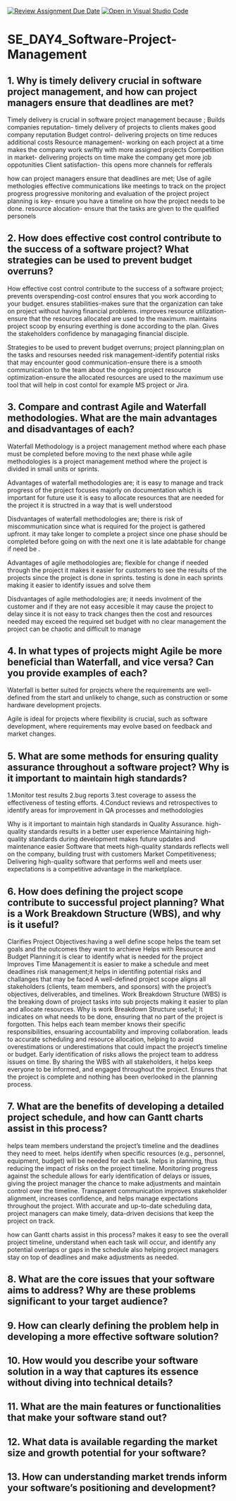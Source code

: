 [![Review Assignment Due Date](https://classroom.github.com/assets/deadline-readme-button-22041afd0340ce965d47ae6ef1cefeee28c7c493a6346c4f15d667ab976d596c.svg)](https://classroom.github.com/a/9pw6JKcu)
[![Open in Visual Studio Code](https://classroom.github.com/assets/open-in-vscode-2e0aaae1b6195c2367325f4f02e2d04e9abb55f0b24a779b69b11b9e10269abc.svg)](https://classroom.github.com/online_ide?assignment_repo_id=18669581&assignment_repo_type=AssignmentRepo)
# SE_DAY4_Software-Project-Management
## 1. Why is timely delivery crucial in software project management, and how can project managers ensure that deadlines are met?
 Timely delivery is  crucial in software project management because ;
 Builds companies reputation- timely delivery of projects to clients makes good company reputation
 Budget control- delivering projects on time reduces additional costs
 Resource management- working on each project at a time makes the company work swiftly with more assigned projects
 Competition in market- delivering projects on time make the company get more job oppotunities
 Client satisfaction- this opens more channels for  refferals 
 
how can project managers ensure that deadlines are met;
Use of agile methologies
effective communications like meetings to track on the project progress
progressive monitoring and evaluation of the project
project planning is key- ensure you have a timeline on how the project needs to be done.
 resource alocation- ensure that the tasks are given to the qualified personels

## 2. How does effective cost control contribute to the success of a software project? What strategies can be used to prevent budget overruns?
How  effective cost control contribute to the success of a software project;
prevents overspending-cost control ensures that you work according to your budget.
ensures stabilities-makes sure that the organization can take on  project without having financial problems.
improves resource utilization- ensure that the resources allocated are used to the maximum.
maintains project scoop by ensuring everthing is done according to the plan.
Gives the stakeholders confidence by managaging financial disciple.

Strategies to be used to prevent budget overruns;
project planning;plan on the tasks and resourses needed
risk management-identify potential risks that may encounter
good communication-ensure there is a smooth communication to the team  about the ongoing project
resource optimization-ensure the allocated resources are used to the maximum
use tool that will help in cost contol for example MS project or Jira.

## 3. Compare and contrast Agile and Waterfall methodologies. What are the main advantages and disadvantages of each?

Waterfall Methodology is a project management method  where each phase must be completed before moving to the next phase  while agile methodologies is a project management method where the project is divided in small units or sprints.

Advantages of waterfall methodologies are;
it is easy to manage and track progress of the project
focuses majorly on documentation which is important for future use
it is easy to allocate resources that are needed for the project
it is structred in a way that is well understood

Disdvantages of waterfall methodologies are;
there is risk of miscommunication since what is required for the project is gathered upfront.
it may take longer to complete a project since one phase should be completed before going on with the next one
it is late adabtable for change if need be .

Advantages of agile methodologies are;
flexible for change if needed through the project
it makes it easier for customers to see the results of the projects since the project is done in sprints.
testing is done in each sprints making it easier to identify issues and solve them

Disdvantages of agile  methodologies are;
it needs involment of the customer and if they are not easy accesible it may cause the project to delay 
since it is not easy to track changes then the cost and resources needed may exceed the required set budget
with no clear management the project can be chaotic and difficult to manage 


## 4. In what types of projects might Agile be more beneficial than Waterfall, and vice versa? Can you provide examples of each?
Waterfall is better suited for projects where the requirements are well-defined from the start and unlikely to change, such as construction or some hardware development projects.

Agile is ideal for projects where flexibility is crucial, such as software development, where requirements may evolve based on feedback and market changes.


## 5. What are some methods for ensuring quality assurance throughout a software project? Why is it important to maintain high standards?

1.Monitor test results
2.bug reports
3.test coverage to assess the effectiveness of testing efforts.
4.Conduct reviews and retrospectives to identify areas for improvement in QA processes and methodologies

Why is it important to maintain high standards in Quality Assurance.
high-quality standards results in a better user experience
Maintaining high-quality standards during development makes future updates and maintenance easier
Software that meets high-quality standards reflects well on the company, building trust with customers
Market Competitiveness; Delivering high-quality software that performs well and meets user expectations is a competitive advantage in the marketplace.


## 6. How does defining the project scope contribute to successful project planning? What is a Work Breakdown Structure (WBS), and why is it useful?
Clarifies Project Objectives:having a well define scope helps the team set goals and the outcomes they want to archieve
Helps with Resource and Budget Planning:it is clear to identify what is needed for the project
Improves Time Management:it is easier to make a schedule and meet deadlines
risk management;it helps in identifing potential risks and challanges that may be faced 
A well-defined project scope aligns all stakeholders (clients, team members, and sponsors) with the project’s objectives, deliverables, and timelines.
 Work Breakdown Structure (WBS) is the breaking down of project tasks into sub projects making it easier to plan and allocate resources.
 Why is work Breakdown Structure useful;
  It indicates on what needs to be done, ensuring that no part of the project is forgotten.
 This helps  each team member knows their specific responsibilities, ensuaring accountability and improving collaboration.
  leads to  accurate scheduling and resource allocation, helping to avoid overestimations or underestimations that could impact the project’s timeline or budget.
 Early identification of risks allows the project team to address issues on time.
By sharing the WBS with all stakeholders, it helps keep everyone to be  informed, and engaged throughout the project.
Ensures that the project is complete and nothing has been overlooked in the planning process.

## 7. What are the benefits of developing a detailed project schedule, and how can Gantt charts assist in this process?
helps team members understand the project’s timeline and the  deadlines they need to meet.
helps identify when specific resources (e.g., personnel, equipment, budget) will be needed for each task. 
helps in  planning,  thus reducing the impact of risks on the project timeline.
Monitoring progress against the schedule allows for early identification of delays or issues, giving the project manager the chance to make adjustments and maintain control over the timeline.
Transparent communication improves stakeholder alignment, increases confidence, and helps manage expectations throughout the project.
With accurate and up-to-date scheduling data, project managers can make timely, data-driven decisions that keep the project on track.

how can Gantt charts assist in this process?
makes it easy to see the overall project timeline, understand when each task will occur, and identify any potential overlaps or gaps in the schedule also helping project managers stay on top of deadlines and make adjustments as needed.



## 8. What are the core issues that your software aims to address? Why are these problems significant to your target audience?
## 9. How can clearly defining the problem help in developing a more effective software solution?
## 10. How would you describe your software solution in a way that captures its essence without diving into technical details?
## 11. What are the main features or functionalities that make your software stand out?
## 12. What data is available regarding the market size and growth potential for your software?
## 13. How can understanding market trends inform your software’s positioning and development?
